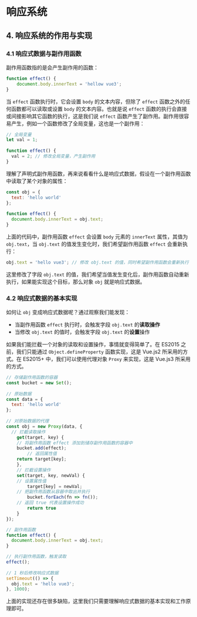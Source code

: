 # 响应系统

## 4. 响应系统的作用与实现

### 4.1 响应式数据与副作用函数

副作用函数指的是会产生副作用的函数：

``` javascript
function effect() {
	document.body.innerText = 'hellow vue3';
}
```

当 `effect` 函数执行时，它会设置 `body` 的文本内容，但除了 `effect` 函数之外的任何函数都可以读取或设置 `body` 的文本内容。也就是说 `effect` 函数的执行会直接或间接影响其它函数的执行，这是我们说 `effect` 函数产生了副作用。副作用很容易产生，例如一个函数修改了全局变量，这也是一个副作用：

``` javascript
// 全局变量
let val = 1;
 
function effect() {
  val = 2; // 修改全局变量，产生副作用
}
```

理解了声明式副作用函数，再来说看看什么是响应式数据，假设在一个副作用函数中读取了某个对象的属性：

``` javascript
const obj = {
  text: 'hello world'
};
 
function effect() {
  document.body.innerText = obj.text;
}
```

上面的代码中，副作用函数 `effect` 会设置 `body` 元素的 `innerText` 属性，其值为 `obj.text`，当 `obj.text` 的值发生变化时，我们希望副作用函数 `effect` 会重新执行：

``` javascript
obj.text = 'hello vue3'; // 修改 obj.text 的值，同时希望副作用函数会重新执行
```

这里修改了字段 `obj.text` 的值，我们希望当值发生变化后，副作用函数自动重新执行，如果能实现这个目标，那么对象 `obj` 就是响应式数据。

### 4.2 响应式数据的基本实现

如何让 `obj` 变成响应式数据呢？通过观察我们能发现：

- 当副作用函数 `effect` 执行时，会触发字段 `obj.text` 的**读取操作**
- 当修改 `obj.text` 的值时，会触发字段 `obj.text` 的**设置**操作

如果我们能拦截一个对象的读取和设置操作，事情就变得简单了。在 ES2015 之前，我们只能通过 `Object.defineProperty` 函数实现，这是 Vue.js2 所采用的方式。在 ES2015+ 中，我们可以使用代理对象 `Proxy` 来实现，这是 Vue.js3 所采用的方式。

``` javascript
// 存储副作用函数的容器
const bucket = new Set();
 
// 原始数据
const data = {
  text: 'hello world'
};
 
// 对原始数据的代理
const obj = new Proxy(data, {
  // 拦截读取操作
	get(target, key) {
    // 将副作用函数 effect 添加到储存副作用函数的容器中
    bucket.add(effect);
		// 返回属性值
    return target[key];
	},
	// 拦截设置操作
	set(target, key, newVal) {
    // 设置属性值
		target[key] = newVal;
    // 把副作用函数从容器中取出并执行
		bucket.forEach(fn => fn());
    // 返回 true 代表设置操作成功
		return true
	}
});

// 副作用函数
function effect() {
  document.body.innerText = obj.text;
}

// 执行副作用函数，触发读取
effect();
 
// 1 秒后修改响应式数据
setTimeout(() => {
  obj.text = 'hello vue3';
}, 1000);
```

上面的实现还存在很多缺陷，这里我们只需要理解响应式数据的基本实现和工作原理即可。
